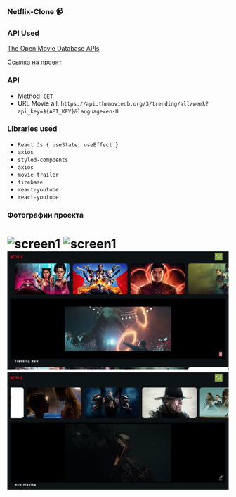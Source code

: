 ### Netflix-Clone :video_camera:

### API Used

[The Open Movie Database APIs](https://www.themoviedb.org/?language=ru)

[Cсылка на проект](netflix-clone-9f554.web.app/)

### API

- Method: `GET`
- URL Movie all: `https://api.themoviedb.org/3/trending/all/week?api_key=${API_KEY}&language=en-U`

### Libraries used

- `React Js { useState, useEffect }`
- `axios`
- `styled-compoents`
- `axios`
- `movie-trailer`
- `firebase`
- `react-youtube`
- `react-youtube`

### Фотографии проекта

# ![screen1](screen5.png) ![screen1](screen2.png) ![screen1](screen3.png) ![screen1](screen4.png)
